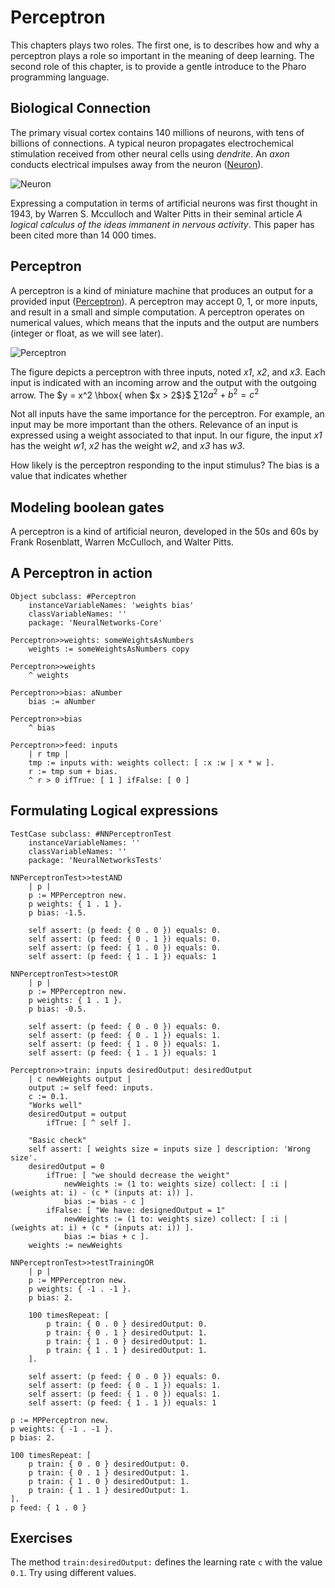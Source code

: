 # Perceptron

This chapters plays two roles. The first one, is to describes how and why a perceptron plays a role so important in the meaning of deep learning. The second role of this chapter, is to provide a gentle introduce to the Pharo programming language.

## Biological Connection

The primary visual cortex contains 140 millions of neurons, with tens of billions of connections. A typical neuron propagates electrochemical stimulation received from other neural cells using *dendrite*. An *axon* conducts electrical impulses away from the neuron ([Neuron](#Neuron)).

[Neuron]: 02-Perceptron/figures/neuron.png "Image Title" 
![Neuron][Neuron] 

Expressing a computation in terms of artificial neurons was first thought in 1943, by Warren S. Mcculloch and Walter Pitts in their seminal article *A logical calculus of the ideas immanent in nervous activity*. This paper has been cited more than 14 000 times.

## Perceptron

A perceptron is a kind of miniature machine that produces an output for a provided input ([Perceptron](#Perceptron)). A perceptron may accept 0, 1, or more inputs, and result in a small and simple computation. A perceptron operates on numerical values, which means that the inputs and the output are numbers (integer or float, as we will see later).

[Perceptron]: 02-Perceptron/figures/perceptron.png
![Perceptron][Perceptron]

The figure depicts a perceptron with three inputs, noted _x1_, _x2_, and _x3_. Each input is indicated with an incoming arrow and the output with the outgoing arrow. The $y = x^2 \hbox{ when $x > 2$}$ $\sum{1}{2}a^2 + b^2 = c^2$

Not all inputs have the same importance for the perceptron. For example, an input may be more important than the others. Relevance of an input is expressed using a weight associated to that input. In our figure, the input _x1_ has the weight _w1_, _x2_ has the weight _w2_, and _x3_ has _w3_. 

How likely is the perceptron responding to the input stimulus? The bias is a value that indicates whether 

## Modeling boolean gates

A perceptron is a kind of artificial neuron, developed in the 50s and 60s by Frank Rosenblatt, Warren McCulloch, and Walter Pitts. 


## A Perceptron in action



~~~~~~~
Object subclass: #Perceptron
	instanceVariableNames: 'weights bias'
	classVariableNames: ''
	package: 'NeuralNetworks-Core'
~~~~~~~

~~~~~~~
Perceptron>>weights: someWeightsAsNumbers
	weights := someWeightsAsNumbers copy
~~~~~~~

~~~~~~~
Perceptron>>weights
	^ weights
~~~~~~~

~~~~~~~
Perceptron>>bias: aNumber
	bias := aNumber
~~~~~~~


~~~~~~~
Perceptron>>bias
	^ bias
~~~~~~~

~~~~~~~
Perceptron>>feed: inputs
	| r tmp |
  	tmp := inputs with: weights collect: [ :x :w | x * w ].
	r := tmp sum + bias.
	^ r > 0 ifTrue: [ 1 ] ifFalse: [ 0 ]
~~~~~~~


## Formulating Logical expressions


~~~~~~~
TestCase subclass: #NNPerceptronTest
	instanceVariableNames: ''
	classVariableNames: ''
	package: 'NeuralNetworksTests'
~~~~~~~


~~~~~~~
NNPerceptronTest>>testAND
	| p |
	p := MPPerceptron new.
	p weights: { 1 . 1 }.
	p bias: -1.5.
	
	self assert: (p feed: { 0 . 0 }) equals: 0.
	self assert: (p feed: { 0 . 1 }) equals: 0.
	self assert: (p feed: { 1 . 0 }) equals: 0.
	self assert: (p feed: { 1 . 1 }) equals: 1
~~~~~~~

~~~~~~~
NNPerceptronTest>>testOR
	| p |
	p := MPPerceptron new.
	p weights: { 1 . 1 }.
	p bias: -0.5.
	
	self assert: (p feed: { 0 . 0 }) equals: 0.
	self assert: (p feed: { 0 . 1 }) equals: 1.
	self assert: (p feed: { 1 . 0 }) equals: 1.
	self assert: (p feed: { 1 . 1 }) equals: 1
~~~~~~~

~~~~~~~
Perceptron>>train: inputs desiredOutput: desiredOutput
	| c newWeights output |
	output := self feed: inputs.
	c := 0.1.
	"Works well"
	desiredOutput = output
		ifTrue: [ ^ self ].

	"Basic check"
	self assert: [ weights size = inputs size ] description: 'Wrong size'.
	desiredOutput = 0
		ifTrue: [ "we should decrease the weight"
			newWeights := (1 to: weights size) collect: [ :i | (weights at: i) - (c * (inputs at: i)) ].
			bias := bias - c ]
		ifFalse: [ "We have: designedOutput = 1"
			newWeights := (1 to: weights size) collect: [ :i | (weights at: i) + (c * (inputs at: i)) ].
			bias := bias + c ].
	weights := newWeights
~~~~~~~


~~~~~~~
NNPerceptronTest>>testTrainingOR
	| p |
	p := MPPerceptron new.
	p weights: { -1 . -1 }.
	p bias: 2.
	
	100 timesRepeat: [ 
		p train: { 0 . 0 } desiredOutput: 0.
		p train: { 0 . 1 } desiredOutput: 1.
		p train: { 1 . 0 } desiredOutput: 1.
		p train: { 1 . 1 } desiredOutput: 1.
	].
	
	self assert: (p feed: { 0 . 0 }) equals: 0.
	self assert: (p feed: { 0 . 1 }) equals: 1.
	self assert: (p feed: { 1 . 0 }) equals: 1.
	self assert: (p feed: { 1 . 1 }) equals: 1
~~~~~~~

~~~~~~~
p := MPPerceptron new.
p weights: { -1 . -1 }.
p bias: 2.
	
100 timesRepeat: [ 
	p train: { 0 . 0 } desiredOutput: 0.
	p train: { 0 . 1 } desiredOutput: 1.
	p train: { 1 . 0 } desiredOutput: 1.
	p train: { 1 . 1 } desiredOutput: 1.
].
p feed: { 1 . 0 }
~~~~~~~

## Exercises

The method `train:desiredOutput:` defines the learning rate `c` with the value `0.1`. Try using different values.

